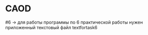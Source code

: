 # CAOD
#6 -> для работы программы по 6 практической работы нужен приложенный текстовый файл textfortask6

